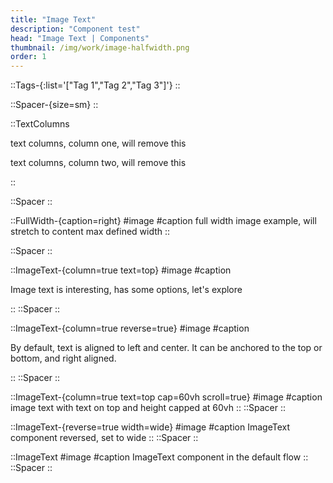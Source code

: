 ```yaml
---
title: "Image Text"
description: "Component test"
head: "Image Text | Components"
thumbnail: /img/work/image-halfwidth.png
order: 1
---
```


::Tags-{:list='["Tag 1","Tag 2","Tag 3"]'}
::

::Spacer-{size=sm}
::

::TextColumns
<p>
text columns, column one, will remove this
</p>
<p>
text columns, column two, will remove this
</p>
::

::Spacer
::

::FullWidth-{caption=right}
#image
<display alt="project image" src="/img/full_size_169.png" width="4000" height="2250">
#caption
full width image example, will stretch to content max defined width
::

::Spacer
::


::ImageText-{column=true text=top}
#image
<display src="/img/half_size_169.png" width="2000" height="2250"> </display>
#caption
<p class="mt-8">
Image text is interesting, has some options, let's explore
</p>
::
::Spacer
::

::ImageText-{column=true reverse=true}
#image
<display src="/img/half_size_169.png" width="2000" height="2250"> </display>
#caption
<p class="mt-8">
By default, text is aligned to left and center. It can be anchored to the top or bottom, and right aligned.
</p>
::
::Spacer
::


::ImageText-{column=true text=top cap=60vh scroll=true}
#image
<display src="/img/half_size_169.png" width="2000" height="2250"> </display>
<display src="/img/half_size_169.png" width="2000" height="2250"> </display>
<display src="/img/half_size_169.png" width="2000" height="2250"> </display>
<display src="/img/half_size_169.png" width="2000" height="2250"> </display>
#caption
image text with text on top and height capped at 60vh
::
::Spacer
::

::ImageText-{reverse=true width=wide}
#image
<display src="/img/half_size_169.png" width="2000" height="2250"> </display>
<display src="/img/half_size_169.png" width="2000" height="2250"> </display>
#caption
ImageText component reversed, set to wide 
::
::Spacer
::

::ImageText
#image
<display src="/img/half_size_169.png" width="2000" height="2250"/> </display>
<display src="/img/half_size_169.png" width="2000" height="2250"/> </display>
#caption
ImageText component in the default flow
::
::Spacer
::

